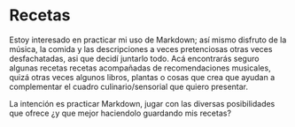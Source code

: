 # Recetas

Estoy interesado en practicar mi uso de Markdown; así mismo disfruto de la música, la comida y las descripciones a veces pretenciosas otras veces desfachatadas, asi que decidí juntarlo todo. Acá encontrarás seguro algunas recetas recetas acompañadas de recomendaciones musicales, quizá otras veces algunos libros, plantas o cosas que crea que ayudan a complementar el cuadro culinario/sensorial que quiero presentar. 

La intención es practicar Markdown, jugar con las diversas posibilidades que ofrece ¿y que mejor haciendolo guardando mis recetas?
